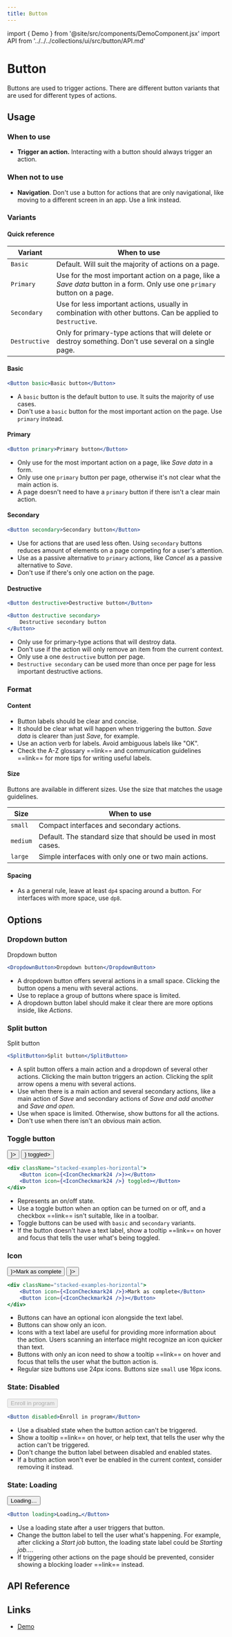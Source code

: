 ```yaml
---
title: Button
---
```


import { Demo } from '@site/src/components/DemoComponent.jsx'
import API from '../../../collections/ui/src/button/API.md'

# Button

Buttons are used to trigger actions. There are different button variants that are used for different types of actions.
<Demo
    path="button--basic"
    args="children:Enroll in program"
    height="120px"
/>

## Usage

### When to use

-   **Trigger an action.** Interacting with a button should always trigger an action.

### When not to use

-   **Navigation**. Don't use a button for actions that are only navigational, like moving to a different screen in an app. Use a link instead.

### Variants

#### Quick reference

| Variant       | When to use                                                                                                                |
| ------------- | -------------------------------------------------------------------------------------------------------------------------- |
| `Basic`       | Default. Will suit the majority of actions on a page.                                                                      |
| `Primary`     | Use for the most important action on a page, like a _Save data_ button in a form. Only use one `primary` button on a page. |
| `Secondary`   | Use for less important actions, usually in combination with other buttons. Can be applied to `Destructive`.                |
| `Destructive` | Only for primary-type actions that will delete or destroy something. Don't use several on a single page.                   |

#### Basic

<Demo
    path="button--basic"
    args="children:Basic button"
    height="120px"
/>

```jsx
<Button basic>Basic button</Button>
```

-   A `basic` button is the default button to use. It suits the majority of use cases.
-   Don't use a `basic` button for the most important action on the page. Use `primary` instead.

#### Primary

<Demo
    path="button--primary"
    args="children:Primary button"
    height="120px"
/>

```jsx
<Button primary>Primary button</Button>
```

-   Only use for the most important action on a page, like _Save data_ in a form.
-   Only use one `primary` button per page, otherwise it's not clear what the main action is.
-   A page doesn't need to have a `primary` button if there isn't a clear main action.

#### Secondary

<Demo
    path="button--secondary"
    args="children:Secondary button"
    height="120px"
/>

```jsx
<Button secondary>Secondary button</Button>
```

-   Use for actions that are used less often. Using `secondary` buttons reduces amount of elements on a page competing for a user's attention.
-   Use as a passive alternative to `primary` actions, like _Cancel_ as a passive alternative to _Save_.
-   Don't use if there's only one action on the page.

#### Destructive

<Demo
    path="button--destructive"
    args="children:Descructive button"
    height="120px"
/>

```jsx
<Button destructive>Destructive button</Button>
```

<Demo
    path="/story/button--destructive-secondary"
    args="children:Destructive secondary button"
    height="120px"
/>

```jsx
<Button destructive secondary>
    Destructive secondary button
</Button>
```

-   Only use for primary-type actions that will destroy data.
-   Don't use if the action will only remove an item from the current context.
-   Only use a one `destructive` button per page.
-   `Destructive secondary` can be used more than once per page for less important destructive actions.

### Format

#### Content

-   Button labels should be clear and concise.
-   It should be clear what will happen when triggering the button. _Save data_ is clearer than just _Save_, for example.
-   Use an action verb for labels. Avoid ambiguous labels like "OK".
-   Check the A-Z glossary ==link== and communication guidelines ==link== for more tips for writing useful labels.

#### Size

Buttons are available in different sizes. Use the size that matches the usage guidelines.

| Size     | When to use                                                   |
| -------- | ------------------------------------------------------------- |
| `small`  | Compact interfaces and secondary actions.                     |
| `medium` | Default. The standard size that should be used in most cases. |
| `large`  | Simple interfaces with only one or two main actions.          |

#### Spacing

-   As a general rule, leave at least `dp4` spacing around a button. For interfaces with more space, use `dp8`.

## Options

### Dropdown button

<Demo>
    <DropdownButton>Dropdown button</DropdownButton>
</Demo>

```jsx
<DropdownButton>Dropdown button</DropdownButton>
```

-   A dropdown button offers several actions in a small space. Clicking the button opens a menu with several actions.
-   Use to replace a group of buttons where space is limited.
-   A dropdown button label should make it clear there are more options inside, like _Actions_.

### Split button

<Demo>
    <SplitButton>Split button</SplitButton>
</Demo>

```jsx
<SplitButton>Split button</SplitButton>
```

-   A split button offers a main action and a dropdown of several other actions. Clicking the main button triggers an action. Clicking the split arrow opens a menu with several actions.
-   Use when there is a main action and several secondary actions, like a main action of _Save_ and secondary actions of _Save and add another_ and _Save and open_.
-   Use when space is limited. Otherwise, show buttons for all the actions.
-   Don't use when there isn't an obvious main action.

### Toggle button

<Demo>
    <div className='stacked-examples-horizontal'>
        <Button icon={<IconCheckmark24/>}></Button>
        <Button icon={<IconCheckmark24/>} toggled></Button>
    </div>
</Demo>

```jsx
<div className="stacked-examples-horizontal">
    <Button icon={<IconCheckmark24 />}></Button>
    <Button icon={<IconCheckmark24 />} toggled></Button>
</div>
```

-   Represents an on/off state.
-   Use a toggle button when an option can be turned on or off, and a checkbox ==link== isn't suitable, like in a toolbar.
-   Toggle buttons can be used with `basic` and `secondary` variants.
-   If the button doesn't have a text label, show a tooltip ==link== on hover and focus that tells the user what's being toggled.

### Icon

<Demo>
    <div className='stacked-examples-horizontal'>
        <Button icon={<IconCheckmark24/>}>Mark as complete</Button>
        <Button icon={<IconCheckmark24/>}></Button>
    </div>
</Demo>

```jsx
<div className="stacked-examples-horizontal">
    <Button icon={<IconCheckmark24 />}>Mark as complete</Button>
    <Button icon={<IconCheckmark24 />}></Button>
</div>
```

-   Buttons can have an optional icon alongside the text label.
-   Buttons can show only an icon.
-   Icons with a text label are useful for providing more information about the action. Users scanning an interface might recognize an icon quicker than text.
-   Buttons with only an icon need to show a tooltip ==link== on hover and focus that tells the user what the button action is.
-   Regular size buttons use 24px icons. Buttons size `small` use 16px icons.

### State: Disabled

<Demo>
    <Button disabled>Enroll in program</Button>
</Demo>

```jsx
<Button disabled>Enroll in program</Button>
```

-   Use a disabled state when the button action can't be triggered.
-   Show a tooltip ==link== on hover, or help text, that tells the user why the action can't be triggered.
-   Don't change the button label between disabled and enabled states.
-   If a button action won't ever be enabled in the current context, consider removing it instead.

### State: Loading

<Demo>
    <Button loading>Loading…</Button>
</Demo>

```jsx
<Button loading>Loading…</Button>
```

-   Use a loading state after a user triggers that button.
-   Change the button label to tell the user what's happening. For example, after clicking a _Start job_ button, the loading state label could be _Starting job…_.
-   If triggering other actions on the page should be prevented, consider showing a blocking loader ==link== instead.

## API Reference

<API />

## Links

-   <a href="/demo/?path=/story/button--basic" target="_blank">Demo</a>

